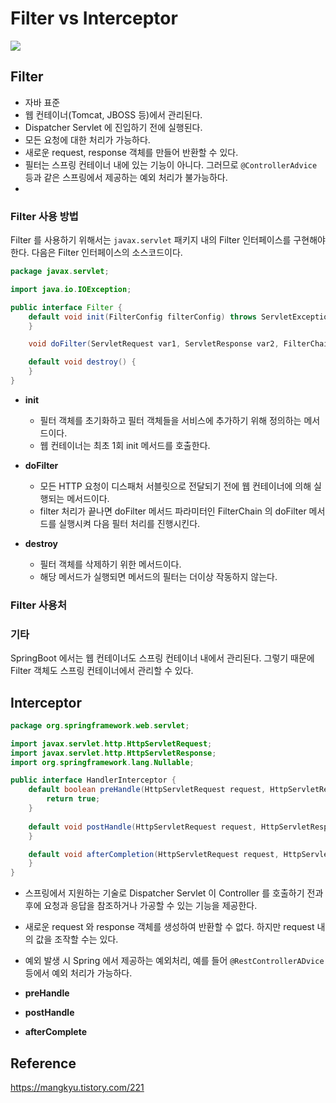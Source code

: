 # Filter vs Interceptor

![](https://user-images.githubusercontent.com/49870384/177259980-c2b338ef-d581-45d4-af69-3425a80c5eee.PNG)

## Filter

- 자바 표준
- 웹 컨테이너(Tomcat, JBOSS 등)에서 관리된다.
- Dispatcher Servlet 에 진입하기 전에 실행된다.
- 모든 요청에 대한 처리가 가능하다.
- 새로운 request, response 객체를 만들어 반환할 수 있다.
- 필터는 스프링 컨테이너 내에 있는 기능이 아니다. 그러므로 ```@ControllerAdvice``` 등과 같은 스프링에서 제공하는 예외 처리가 불가능하다.
- 

### Filter 사용 방법

Filter 를 사용하기 위해서는 ```javax.servlet``` 패키지 내의 Filter 인터페이스를 구현해야 한다.
다음은 Filter 인터페이스의 소스코드이다.

```java
package javax.servlet;

import java.io.IOException;

public interface Filter {
    default void init(FilterConfig filterConfig) throws ServletException {
    }

    void doFilter(ServletRequest var1, ServletResponse var2, FilterChain var3) throws IOException, ServletException;

    default void destroy() {
    }
}
```

- **init**
  - 필터 객체를 초기화하고 필터 객체들을 서비스에 추가하기 위해 정의하는 메서드이다.
  - 웹 컨테이너는 최초 1회 init 메서드를 호출한다.

- **doFilter**
  - 모든 HTTP 요청이 디스패처 서블릿으로 전달되기 전에 웹 컨테이너에 의해 실행되는 메서드이다.
  - filter 처리가 끝나면 doFilter 메서드 파라미터인 FilterChain 의 doFilter 메서드를 실행시켜 다음 필터 처리를 진행시킨다.

- **destroy**
  - 필터 객체를 삭제하기 위한 메서드이다.
  - 해당 메서드가 실행되면 메서드의 필터는 더이상 작동하지 않는다.

### Filter 사용처


### 기타

SpringBoot 에서는 웹 컨테이너도 스프링 컨테이너 내에서 관리된다. 그렇기 때문에 Filter 객체도 스프링 컨테이너에서 관리할 수 있다. 

## Interceptor

```java
package org.springframework.web.servlet;

import javax.servlet.http.HttpServletRequest;
import javax.servlet.http.HttpServletResponse;
import org.springframework.lang.Nullable;

public interface HandlerInterceptor {
    default boolean preHandle(HttpServletRequest request, HttpServletResponse response, Object handler) throws Exception {
        return true;
    }
    
    default void postHandle(HttpServletRequest request, HttpServletResponse response, Object handler, @Nullable ModelAndView modelAndView) throws Exception {
    }

    default void afterCompletion(HttpServletRequest request, HttpServletResponse response, Object handler, @Nullable Exception ex) throws Exception {
    }
}
```

- 스프링에서 지원하는 기술로 Dispatcher Servlet 이 Controller 를 호출하기 전과 후에 요청과 응답을 참조하거나 가공할 수 있는 기능을 제공한다.
- 새로운 request 와 response 객체를 생성하여 반환할 수 없다. 하지만 request 내의 값을 조작할 수는 있다.
- 예외 발생 시 Spring 에서 제공하는 예외처리, 예를 들어 ```@RestControllerADvice``` 등에서 예외 처리가 가능하다.


- **preHandle**

- **postHandle**

- **afterComplete**



## Reference

https://mangkyu.tistory.com/221